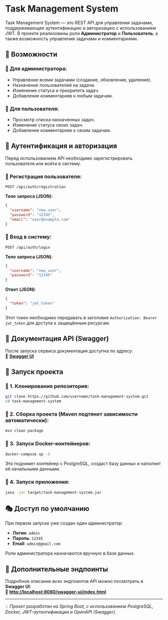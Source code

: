 # Task Management System

Task Management System — это REST API для управления задачами, поддерживающее аутентификацию и авторизацию с использованием JWT. В проекте реализованы роли **Администратор** и **Пользователь**, а также возможность управления задачами и комментариями.  

## 📌 Возможности

### 🚀 Для администратора:
- Управление всеми задачами (создание, обновление, удаление).
- Назначение пользователей на задачи.
- Изменение статуса и приоритета задач.
- Добавление комментариев к любым задачам.

### 👤 Для пользователя:
- Просмотр списка назначенных задач.
- Изменение статуса своих задач.
- Добавление комментариев к своим задачам.

## 🔑 Аутентификация и авторизация

Перед использованием API необходимо зарегистрировать пользователя или войти в систему.

### 🔹 Регистрация пользователя:
```http
POST /api/auth/registration
```
**Тело запроса (JSON)**:
```json
{
  "username": "new_user",
  "password": "12345",
  "email": "user@example.com"
}
```

### 🔹 Вход в систему:
```http
POST /api/auth/login
```
**Тело запроса (JSON)**:
```json
{
  "username": "new_user",
  "password": "12345"
}
```
**Ответ (JSON)**:
```json
{
  "token": "jwt_token"
}
```
Этот токен необходимо передавать в заголовке `Authorization: Bearer jwt_token` для доступа к защищённым ресурсам.

## 📄 Документация API (Swagger)
После запуска сервиса документация доступна по адресу:  
🔗 **[Swagger UI](http://localhost:8080/swagger-ui/index.html)**  

## 🚀 Запуск проекта

### 🔹 1. Клонирование репозитория:
```sh
git clone https://github.com/username/task-management-system.git
cd task-management-system
```

### 🔹 2. Сборка проекта (Maven подтянет зависимости автоматически):
```sh
mvn clean package
```

### 🔹 3. Запуск Docker-контейнеров:
```sh
docker-compose up -d
```
Это поднимет контейнер с PostgreSQL, создаст базу данных и наполнит её начальными данными.

### 🔹 4. Запуск приложения:
```sh
java -jar target/task-management-system.jar
```

## 🎭 Доступ по умолчанию
При первом запуске уже создан один администратор:
- **Логин**: `admin`
- **Пароль**: `12345`
- **Email**: `admin@gmail.com`

Роли администратора назначаются вручную в базе данных.

## 🔗 Дополнительные эндпоинты
Подробное описание всех эндпоинтов API можно посмотреть в **Swagger UI**:  
📌 **[http://localhost:8080/swagger-ui/index.html](http://localhost:8080/swagger-ui/index.html)**

---
💡 *Проект разработан на Spring Boot, с использованием PostgreSQL, Docker, JWT-аутентификации и OpenAPI (Swagger).*